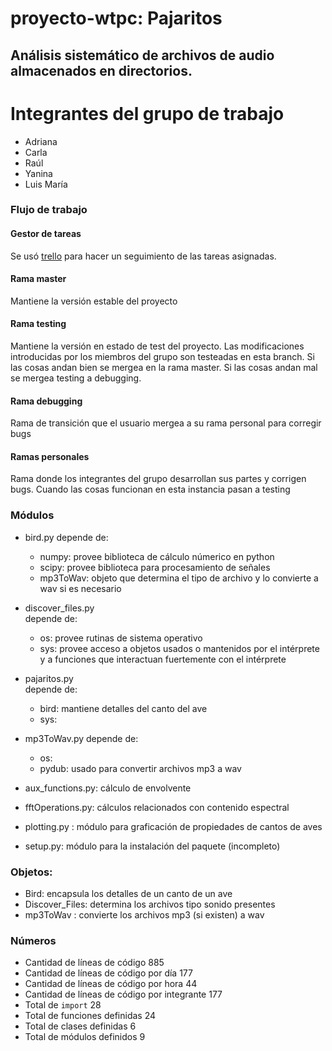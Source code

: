 # proyecto-wtpc: Pajaritos

## Análisis sistemático de archivos de audio almacenados en directorios.

# Integrantes del grupo de trabajo

* Adriana
* Carla
* Raúl 
* Yanina
* Luis María


### Flujo de trabajo

#### Gestor de tareas

Se usó [trello](https://trello.com/b/G4BWlpfO/pajaritos) para hacer un seguimiento de las
tareas asignadas.

#### Rama master
Mantiene la versión estable del proyecto

#### Rama testing
Mantiene la versión en estado de test del proyecto. Las modificaciones
introducidas por los miembros del grupo son testeadas en esta branch.
Si las cosas andan bien se mergea en la rama master. Si las cosas
andan mal se mergea testing a debugging. 

#### Rama debugging
Rama de transición que el usuario mergea a su rama personal para corregir
bugs


#### Ramas personales
Rama donde los integrantes del grupo desarrollan sus partes y corrigen bugs.
Cuando las cosas funcionan en esta instancia pasan a testing



### Módulos

* bird.py
   depende de:
   * numpy: provee biblioteca de cálculo númerico en python
   * scipy: provee biblioteca para procesamiento de señales
   * mp3ToWav: objeto que determina el tipo de archivo y lo
     convierte a wav si es necesario

* discover_files.py  
   depende de:
   * os: provee rutinas de sistema operativo
   * sys: provee acceso a objetos usados o mantenidos por el intérprete y a
     funciones que interactuan fuertemente con el intérprete

  

* pajaritos.py  
   depende de:
   * bird: mantiene detalles del canto del ave 
   * sys:


* mp3ToWav.py
   depende de:
   * os:
   * pydub: usado para convertir archivos mp3 a wav

* aux_functions.py: cálculo de envolvente

* fftOperations.py: cálculos relacionados con contenido espectral 

* plotting.py : módulo para graficación  de propiedades de cantos de aves

* setup.py: módulo para la instalación del paquete (incompleto)


### Objetos:

* Bird:  encapsula los detalles de un canto de un ave
* Discover_Files: determina los archivos tipo sonido presentes
* mp3ToWav : convierte los archivos mp3 (si existen) a wav 





###  Números

* Cantidad de líneas de código 885
* Cantidad de líneas de código por día 177
* Cantidad de líneas de código por hora 44
* Cantidad de líneas de código por integrante  177
* Total de `import`    28
* Total de funciones definidas   24
* Total de clases definidas   6
* Total de módulos definidos   9
